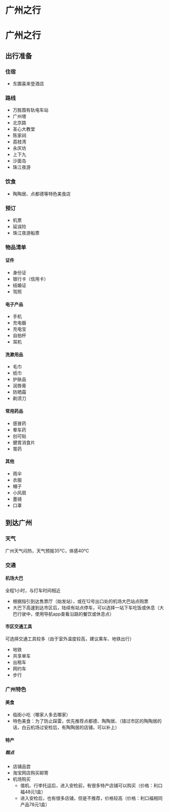 # 广州之行

<!--more-->
# 广州之行
## 出行准备
### 住宿
- 东圃喜来登酒店
### 路线
- 万胜围有轨电车站
- 广州塔
- 北京路
- 圣心大教堂
- 陈家祠
- 荔枝湾
- 永庆坊
- 上下九
- 沙面岛
- 珠江夜游
### 饮食
- 陶陶居、点都德等特色美食店
### 预订
- 机票
- 延误险
- 珠江夜游船票
### 物品清单
#### 证件
- 身份证
- 银行卡（信用卡）
- 结婚证
- 驾照
#### 电子产品
- 手机
- 充电器
- 充电宝
- 自拍杆
- 耳机
#### 洗漱用品
- 毛巾
- 纸巾
- 护肤品
- 润唇膏
- 防晒霜
- 剃须刀
#### 常用药品
- 感冒药
- 晕车药
- 创可贴
- 健胃消食片
- 胃药
#### 其他
- 雨伞
- 衣服
- 帽子
- 小风扇
- 墨镜
- 口罩
## 到达广州
### 天气
广州天气闷热，天气预报35℃，体感40℃
### 交通
#### 机场大巴
全程1小时，与打车时间相近
- 根据指引到达售票厅（始发站），或在12号出口处的机场大巴站点购票
- 大巴下高速到达市区后，陆续有站点停车，可以选择一站下车吃饭或休息（大巴行驶中，使用导航app查看沿路的餐饮或休息点）
#### 市区交通工具
可选择交通工具较多（由于室外温度较高，建议乘车、地铁出行）
  - 地铁
  - 共享单车
  - 出租车
  - 网约车
  - 步行
### 广州特色
#### 美食
- 临街小吃（哪家人多去哪家）
- 特色美食：为了防止踩雷，优先推荐点都德、陶陶居、（错过市区的陶陶居的话，白云机场过安检后，有陶陶居的店铺，可以补上）
#### 特产
##### 糕点
- 店铺品尝
- 淘宝网店购买邮寄
- 机场购买
  - 值机、行李托运后，进入安检前，有很多特产店铺可以购买（价格：利口福48元1盒）
  - 进入安检后，也有很多店铺，但是不推荐，价格较高（价格：利口福相同产品78元1盒）
